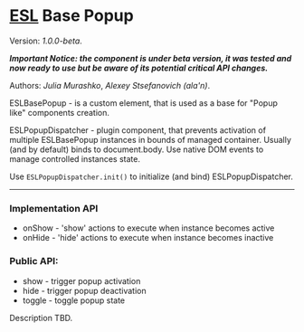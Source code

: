 # [ESL](../../../README.md) Base Popup

Version: *1.0.0-beta*.

***Important Notice: the component is under beta version, it was tested and now ready to use but be aware of its potential critical API changes.***

Authors: *Julia Murashko*, *Alexey Stsefanovich (ala'n)*.

ESLBasePopup - is a custom element, that is used as a base for "Popup like" components creation.

ESLPopupDispatcher - plugin component, that prevents activation of multiple ESLBasePopup instances in bounds of managed container.
Usually (and by default) binds to document.body. Use native DOM events to manage controlled instances state.

Use `ESLPopupDispatcher.init()` to initialize (and bind) ESLPopupDispatcher.

---

### Implementation API
 - onShow - 'show' actions to execute when instance becomes active
 - onHide - 'hide' actions to execute when instance becomes inactive
 
### Public API:
 - show - trigger popup activation
 - hide - trigger popup deactivation
 - toggle - toggle popup state

Description TBD.
